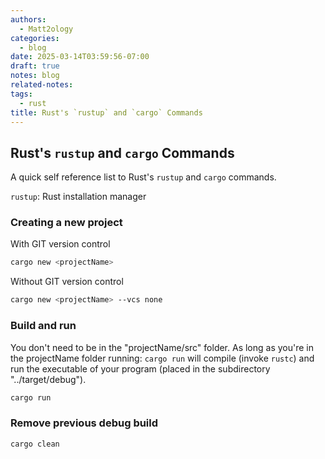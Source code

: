 ```yaml
---
authors:
  - Matt2ology
categories:
  - blog
date: 2025-03-14T03:59:56-07:00
draft: true
notes: blog
related-notes:
tags:
  - rust
title: Rust's `rustup` and `cargo` Commands
---
```


## Rust's `rustup` and `cargo` Commands

<!-- [Propose edits or changes on GitHub](link to GitHub repo of file) -->

A quick self reference list to Rust's `rustup` and `cargo` commands.

`rustup`: Rust installation manager

### Creating a new project

With GIT version control

```sh
cargo new <projectName>
```

Without GIT version control

```sh
cargo new <projectName> --vcs none
```

### Build and run

You don't need to be in the "projectName/src" folder. As long as you're in the projectName
folder running: `cargo run` will compile (invoke `rustc`) and run the executable of your
program (placed in the subdirectory "../target/debug").

```sh
cargo run
```

### Remove previous debug build

```sh
cargo clean
```
